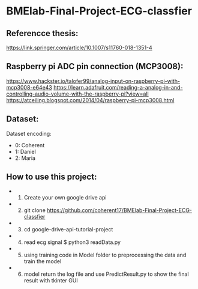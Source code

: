 # BMElab-Final-Project-ECG-classfier

## Referencce thesis:
https://link.springer.com/article/10.1007/s11760-018-1351-4

## Raspberry pi ADC pin connection (MCP3008):
https://www.hackster.io/talofer99/analog-input-on-raspberry-pi-with-mcp3008-e64e43
https://learn.adafruit.com/reading-a-analog-in-and-controlling-audio-volume-with-the-raspberry-pi?view=all
https://atceiling.blogspot.com/2014/04/raspberry-pi-mcp3008.html


## Dataset:
Dataset encoding:

*   0: Coherent
*   1: Daniel
*   2: Maria

## How to use this project:

*   1. Create your own google drive api
*   2. git clone https://github.com/coherent17/BMElab-Final-Project-ECG-classfier
*   3. cd google-drive-api-tutorial-project
*   4. read ecg signal $ python3 readData.py
*   5. using training code in Model folder to preprocessing the data and train the model
*   6. model return the log file and use PredictResult.py to show the final result with tkinter GUI